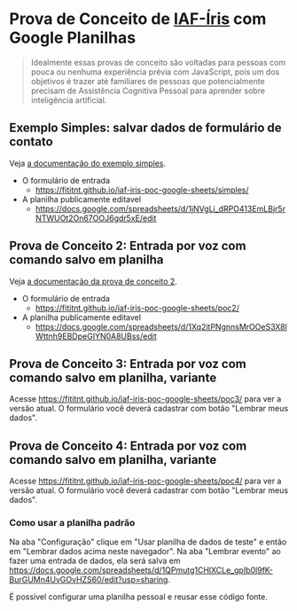 # Prova de Conceito de [IAF-Íris](https://github.com/fititnt/iaf-iris) com Google Planilhas

> Idealmente essas provas de conceito são voltadas para pessoas com pouca ou
> nenhuma experiência prévia com JavaScript, pois um dos objetivos é trazer
> até familiares de pessoas que potencialmente precisam de Assistência Cognitiva
> Pessoal para aprender sobre inteligência artificial.

## Exemplo Simples: salvar dados de formulário de contato

Veja [a documentação do exemplo simples](simples/).

- O formulário de entrada
  - <https://fititnt.github.io/iaf-iris-poc-google-sheets/simples/>
- A planilha publicamente editavel
  - <https://docs.google.com/spreadsheets/d/1jNVgLi_dRPO413EmLBjr5rNTWUOt2On67OOJ6gdr5xE/edit>

## Prova de Conceito 2: Entrada por voz com comando salvo em planilha

Veja [a documentação da prova de conceito 2](poc2/).

- O formulário de entrada
  - <https://fititnt.github.io/iaf-iris-poc-google-sheets/poc2/>
- A planilha publicamente editavel
  - <https://docs.google.com/spreadsheets/d/1Xq2itPNgnnsMrOOeS3X8lWttnh9EBDpeGIYN0A8UBss/edit>

## Prova de Conceito 3: Entrada por voz com comando salvo em planilha, variante
Acesse <https://fititnt.github.io/iaf-iris-poc-google-sheets/poc3/> para
ver a versão atual. O formulário você deverá cadastrar com botão "Lembrar meus
dados".


## Prova de Conceito 4: Entrada por voz com comando salvo em planilha, variante
Acesse <https://fititnt.github.io/iaf-iris-poc-google-sheets/poc4/> para
ver a versão atual. O formulário você deverá cadastrar com botão "Lembrar meus
dados".

### Como usar a planilha padrão

Na aba "Configuração" clique em "Usar planilha de dados de teste" e então em
"Lembrar dados acima neste navegador". Na aba "Lembrar evento" ao fazer uma
entrada de dados, ela será salva em <https://docs.google.com/spreadsheets/d/1QPmutg1CHlXCLe_gpIb0l9fK-BurGUMn4UvGOvHZS60/edit?usp=sharing>.

É possível configurar uma planilha pessoal e reusar esse código fonte.